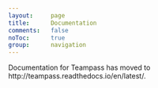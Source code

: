 ```yaml
---
layout: 	page
title: 		Documentation
comments:	false
noToc:		true
group: 		navigation
---
```


<p class="message">
Documentation for Teampass has moved to http://teampass.readthedocs.io/en/latest/.
</p>
